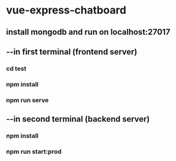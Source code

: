 # vue-express-chatboard
## install mongodb and run on localhost:27017
## --in first terminal (frontend server)
### cd test
### npm install
### npm run serve
## --in second terminal (backend server)
### npm install
### npm run start:prod
